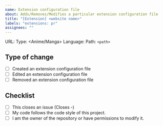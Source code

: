```yaml
---
name: Extension configuration file
about: Adds/Removes/Modifies a particular extension configuration file
title: "[Extension] <website name>"
labels: "extensions: pr"
assignees: ""
---
```


<!-- 1. Put an `x` in all the boxes that apply -->
<!-- 2. Replace necessary things -->
<!-- 3. Remove `<>` when replacing with values -->

URL: <url>
Type: <Anime/Manga>
Language: <language>
Path: `<path>` <!-- Replace with relative path to the config (Example: `Path: anime/animesite_com`) -->

## Type of change

-   [ ] Created an extension configuration file
-   [ ] Edited an extension configuration file
-   [ ] Removed an extension configuration file

## Checklist

-   [ ] This closes an issue (Closes -) <!-- Replace `-` with `#<issue number>` if it does -->
-   [ ] My code follows the code style of this project.
-   [ ] I am the owner of the repository or have permissions to modify it.
